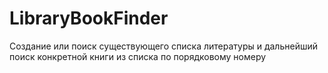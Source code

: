 # LibraryBookFinder
Создание или поиск существующего списка литературы и дальнейший поиск конкретной книги из списка по порядковому номеру
